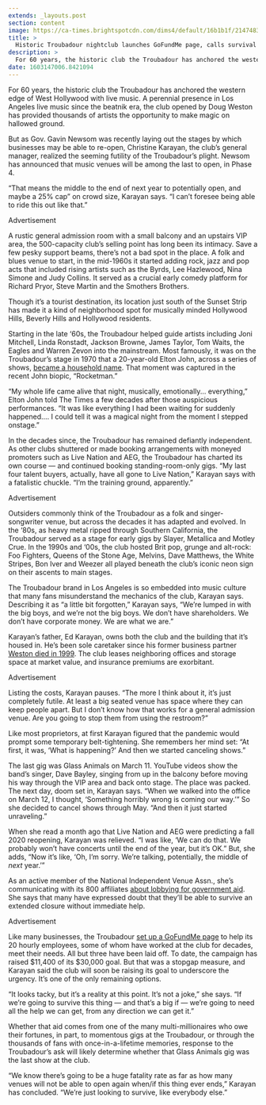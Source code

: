 ```yaml
--- 
extends: _layouts.post 
section: content 
image: https://ca-times.brightspotcdn.com/dims4/default/16b1b1f/2147483647/strip/true/crop/2048x1075+0+145/resize/1200x630!/quality/90/?url=https%3A%2F%2Fcalifornia-times-brightspot.s3.amazonaws.com%2F32%2F5b%2Fd778b794397aa693a9dc908e52f8%2Fla-et-ms-guns-n-roses-at-the-troubadour-tonigh-002 
title: > 
  Historic Troubadour nightclub launches GoFundMe page, calls survival ‘a big if’ 
description: > 
  For 60 years, the historic club the Troubadour has anchored the western edge of West Hollywood with live music.“My last four talent buyers, actually, have all gone to Live Nation,” Karayan says with a fatalistic chuckle.The Troubadour brand in Los Angeles is so embedded into music culture that many fans misunderstand the mechanics of the club, Karayan says.Describing it as “a little bit forgotten,” Karayan says, “We’re lumped in with the big boys, and we’re not the big boys.AdvertisementLike many businesses, the Troubadour set up a GoFundMe page to help its 20 hourly employees, some of whom have worked at the club for decades, meet their needs. 
date: 1603147006.8421094 
--- 
```

<div><p>For 60 years, the historic club the Troubadour has anchored the western edge of West Hollywood with live music. A perennial presence in Los Angeles live music since the beatnik era, the club opened by Doug Weston has provided thousands of artists the opportunity to make magic on hallowed ground. </p><p>But as Gov. Gavin Newsom was recently laying out the stages by which businesses may be able to re-open, Christine Karayan, the club&#8217;s general manager, realized the seeming futility of the Troubadour&#8217;s plight. Newsom has announced that music venues will be among the last to open, in Phase 4. </p><p>&#8220;That means the middle to the end of next year to potentially open, and maybe a 25% cap&#8221; on crowd size, Karayan says. &#8220;I can&#8217;t foresee being able to ride this out like that.&#8221;</p><p class="google-dfp-ad-caption">Advertisement</p>
    <p id="google-ad2e1c1fd7-c058-43cf-8c73-2ca0bd454aa8" class="google-dfp-ad injected">
        <p class="google-dfp-ad-placeholder"></p>
    </p>
<p>A rustic general admission room with a small balcony and an upstairs VIP area, the 500-capacity club&#8217;s selling point has long been its intimacy. Save a few pesky support beams, there&#8217;s not a bad spot in the place. A folk and blues venue to start, in the mid-1960s it started adding rock, jazz and pop acts that included rising artists such as the Byrds, Lee Hazlewood, Nina Simone and Judy Collins. It served as a crucial early comedy platform for Richard Pryor, Steve Martin and the Smothers Brothers.</p><p>Though it&#8217;s a tourist destination, its location just south of the Sunset Strip has made it a kind of neighborhood spot for musically minded Hollywood Hills, Beverly Hills and Hollywood residents. </p><p>Starting in the late &#8216;60s, the Troubadour helped guide artists including Joni Mitchell, Linda Ronstadt, Jackson Browne, James Taylor, Tom Waits, the Eagles and Warren Zevon into the mainstream. Most famously, it was on the Troubadour&#8217;s stage in 1970 that a 20-year-old Elton John, across a series of shows, <a class="link" href="https://www.latimes.com/entertainment/music/la-et-ms-elton-john-troubadour-rocketman-20190523-story.html">became a household name</a>. That moment was captured in the recent John biopic, &#8220;Rocketman.&#8221;</p><p>&#8220;My whole life came alive that night, musically, emotionally... everything,&#8221; Elton John told The Times a few decades after those auspicious performances. &#8220;It was like everything I had been waiting for suddenly happened.... I could tell it was a magical night from the moment I stepped onstage.&#8221;</p><p class="enhancement"></p>
<p>In the decades since, the Troubadour has remained defiantly independent. As other clubs shuttered or made booking arrangements with moneyed promoters such as Live Nation and AEG, the Troubadour has charted its own course &#8212; and continued booking standing-room-only gigs. &#8220;My last four talent buyers, actually, have all gone to Live Nation,&#8221; Karayan says with a fatalistic chuckle. &#8220;I&#8217;m the training ground, apparently.&#8221;</p><p class="google-dfp-ad-caption">Advertisement</p>
    <p id="google-ad5bb3cb91-63cb-4532-a013-d7aa30a16a0d" class="google-dfp-ad injected">
        <p class="google-dfp-ad-placeholder"></p>
    </p>
<p></p><p id="nativo_1"></p><p>Outsiders commonly think of the Troubadour as a folk and singer-songwriter venue, but across the decades it has adapted and evolved. In the &#8216;80s, as heavy metal ripped through Southern California, the Troubadour served as a stage for early gigs by Slayer, Metallica and Motley Crue. In the 1990s and &#8216;00s, the club hosted Brit pop, grunge and alt-rock: Foo Fighters, Queens of the Stone Age, Melvins, Dave Matthews, the White Stripes, Bon Iver and Weezer all played beneath the club&#8217;s iconic neon sign on their ascents to main stages. </p><p>The Troubadour brand in Los Angeles is so embedded into music culture that many fans misunderstand the mechanics of the club, Karayan says. Describing it as &#8220;a little bit forgotten,&#8221; Karayan says, &#8220;We&#8217;re lumped in with the big boys, and we&#8217;re not the big boys. We don&#8217;t have shareholders. We don&#8217;t have corporate money. We are what we are.&#8221; </p><p>Karayan&#8217;s father, Ed Karayan, owns both the club and the building that it&#8217;s housed in. He&#8217;s been sole caretaker since his former business partner <a class="link" href="https://www.latimes.com/archives/la-xpm-1999-feb-15-me-8369-story.html" target="_blank">Weston died in 1999</a>. The club leases neighboring offices and storage space at market value, and insurance premiums are exorbitant.</p><p class="google-dfp-ad-caption">Advertisement</p>
    <p id="google-addd722d3a-1cd0-48e1-9275-ecd2a9ff5233" class="google-dfp-ad injected">
        <p class="google-dfp-ad-placeholder"></p>
    </p>
<p>Listing the costs, Karayan pauses. &#8220;The more I think about it, it&#8217;s just completely futile. At least a big seated venue has space where they can keep people apart. But I don&#8217;t know how that works for a general admission venue. Are you going to stop them from using the restroom?&#8221; </p><p class="enhancement"></p>
<p>Like most proprietors, at first Karayan figured that the pandemic would prompt some temporary belt-tightening. She remembers her mind set: &#8220;At first, it was, &#8216;What is happening?&#8217; And then we started canceling shows.&#8221; </p><p>The last gig was Glass Animals on March 11. YouTube videos show the band&#8217;s singer, Dave Bayley, singing from up in the balcony before moving his way through the VIP area and back onto stage. The place was packed. The next day, doom set in, Karayan says. &#8220;When we walked into the office on March 12, I thought, &#8216;Something horribly wrong is coming our way.&#8217;&#8221; So she decided to cancel shows through May. &#8220;And then it just started unraveling.&#8221; </p><p>When she read a month ago that Live Nation and AEG were predicting a fall 2020 reopening, Karayan was relieved. &#8220;I was like, &#8216;We can do that. We probably won&#8217;t have concerts until the end of the year, but it&#8217;s OK.&#8221; But, she adds, &#8220;Now it&#8217;s like, &#8216;Oh, I&#8217;m sorry. We&#8217;re talking, potentially, the middle of <i>next</i> year.&#8217;&#8221;</p><p>As an active member of the National Independent Venue Assn., she&#8217;s communicating with its 800 affiliates <a class="link" href="https://www.nivassoc.org/take-action" target="_blank">about lobbying for government aid</a>. She says that many have expressed doubt that they&#8217;ll be able to survive an extended closure without immediate help. </p><p class="google-dfp-ad-caption">Advertisement</p>
    <p id="google-adc6f3f57f-c09f-4bdf-b21f-f61d8adccf27" class="google-dfp-ad injected">
        <p class="google-dfp-ad-placeholder"></p>
    </p>
<p>Like many businesses, the Troubadour <a class="link" href="https://www.gofundme.com/f/troubadour-employee-relief-fund" target="_blank">set up a GoFundMe page</a> to help its 20 hourly employees, some of whom have worked at the club for decades, meet their needs. All but three have been laid off. To date, the campaign has raised $11,400 of its $30,000 goal. But that was a stopgap measure, and Karayan said the club will soon be raising its goal to underscore the urgency. It&#8217;s one of the only remaining options. </p><p>&#8220;It looks tacky, but it&#8217;s a reality at this point. It&#8217;s not a joke,&#8221; she says. &#8220;If we&#8217;re going to survive this thing &#8212; and that&#8217;s a big if &#8212; we&#8217;re going to need all the help we can get, from any direction we can get it.&#8221;</p><p>Whether that aid comes from one of the many multi-millionaires who owe their fortunes, in part, to momentous gigs at the Troubadour, or through the thousands of fans with once-in-a-lifetime memories, response to the Troubadour&#8217;s ask will likely determine whether that Glass Animals gig was the last show at the club.</p><p>&#8220;We know there&#8217;s going to be a huge fatality rate as far as how many venues will not be able to open again when/if this thing ever ends,&#8221; Karayan has concluded. &#8220;We&#8217;re just looking to survive, like everybody else.&#8221;</p></div>